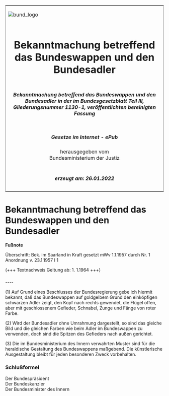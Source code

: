 <span id="DECKBLATT.html"></span>

<table border="0" frame="border" width="100%">

<tr valign="top">

<td align="left">

![bund\_logo](BfJ_2021_Web_de_de.gif)

</td>

<td align="right">

 

</td>

</tr>

<tr align="center" valign="middle">

<td colspan="2">

# Bekanntmachung betreffend das Bundeswappen und den Bundesadler

</td>

</tr>

<tr align="center" valign="middle">

<td colspan="2">

##### Bekanntmachung betreffend das Bundeswappen und den Bundesadler in der im Bundesgesetzblatt Teil III, Gliederungsnummer 1130-1, veröffentlichten bereinigten Fassung

</td>

</tr>

<tr align="center" valign="middle">

<td colspan="2">

  
  

##### Gesetze im Internet - ePub  
  
herausgegeben vom  
Bundesministerium der Justiz

</td>

</tr>

<tr align="center" valign="bottom">

<td colspan="2">

  
  

##### erzeugt am: 26.01.2022

</td>

</tr>

</table>

<span id="BJNR000260950.html"></span>

# Bekanntmachung betreffend das Bundeswappen und den Bundesadler

<div>

  
**Fußnote**

<div class="jnhtml">

<div>

<div class="jurAbsatz">

Überschrift: Bek. im Saarland in Kraft gesetzt mWv 1.1.1957 durch Nr. 1
Anordnung v. 23.1.1957 I 1  
  
(+++ Textnachweis Geltung ab: 1. 1.1964 +++)

</div>

</div>

</div>

</div>

<span id="BJNR000260950BJNE000100304.html"></span>

###   
\----

<div>

<div class="jnhtml">

<div>

<div class="jurAbsatz">

(1) Auf Grund eines Beschlusses der Bundesregierung gebe ich hiermit
bekannt, daß das Bundeswappen auf goldgelbem Grund den einköpfigen
schwarzen Adler zeigt, den Kopf nach rechts gewendet, die Flügel offen,
aber mit geschlossenem Gefieder, Schnabel, Zunge und Fänge von roter
Farbe.

</div>

<div class="jurAbsatz">

(2) Wird der Bundesadler ohne Umrahmung dargestellt, so sind das gleiche
Bild und die gleichen Farben wie beim Adler im Bundeswappen zu
verwenden, doch sind die Spitzen des Gefieders nach außen gerichtet.

</div>

<div class="jurAbsatz">

(3) Die im Bundesministerium des Innern verwahrten Muster sind für die
heraldische Gestaltung des Bundeswappens maßgebend. Die künstlerische
Ausgestaltung bleibt für jeden besonderen Zweck vorbehalten.

</div>

</div>

</div>

</div>

<span id="BJNR000260950BJNE000200304.html"></span>

### Schlußformel  

<div>

<div class="jnhtml">

<div>

<div class="jurAbsatz">

<span class="SP">Der Bundespräsident</span>  
<span class="SP">Der Bundeskanzler</span>  
<span class="SP">Der Bundesminister des Innern</span>

</div>

</div>

</div>

</div>
